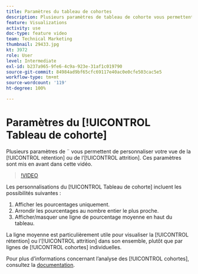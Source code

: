 ```yaml
---
title: Paramètres du tableau de cohortes
description: Plusieurs paramètres de tableau de cohorte vous permettent de personnaliser votre vue de la rétention ou de l’attrition. Ces paramètres sont mis en avant dans cette vidéo.
feature: Visualizations
activity: use
doc-type: feature video
team: Technical Marketing
thumbnail: 29433.jpg
kt: 3972
role: User
level: Intermediate
exl-id: b237a965-9fe6-4c9a-923e-31af1c019790
source-git-commit: 84984ad9bf65cfc69117e40ac0e0cfe503cac5e5
workflow-type: tm+mt
source-wordcount: '119'
ht-degree: 100%

---
```


# Paramètres du [!UICONTROL Tableau de cohorte]

Plusieurs paramètres de ¨ vous permettent de personnaliser votre vue de la [!UICONTROL rétention] ou de l’[!UICONTROL attrition]. Ces paramètres sont mis en avant dans cette vidéo.

>[!VIDEO](https://video.tv.adobe.com/v/29433/?quality=12&learn=on)

Les personnalisations du [!UICONTROL Tableau de cohorte] incluent les possibilités suivantes :

1. Afficher les pourcentages uniquement.
1. Arrondir les pourcentages au nombre entier le plus proche.
1. Afficher/masquer une ligne de pourcentage moyenne en haut du tableau.

La ligne moyenne est particulièrement utile pour visualiser la [!UICONTROL rétention] ou l’[!UICONTROL attrition] dans son ensemble, plutôt que par lignes de [!UICONTROL cohortes] individuelles.

Pour plus d’informations concernant l’analyse des [!UICONTROL cohortes], consultez la [documentation](https://experienceleague.adobe.com/docs/analytics/analyze/analysis-workspace/visualizations/cohort-table/t-cohort.html?lang=fr).
